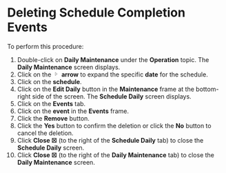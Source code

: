 # Deleting Schedule Completion Events

To perform this procedure:

1. Double-click on **Daily Maintenance** under the **Operation** topic.
    The **Daily Maintenance** screen displays.
2. Click on the ![Expand](../../../Resources/Images/EM/EMarrowtoexpand.png)
    **arrow** to expand the specific **date** for the schedule.
3. Click on the **schedule**.
4. Click on the **Edit Daily** button in the **Maintenance** frame at
    the bottom-right side of the screen. The **Schedule Daily** screen
    displays.
5. Click on the **Events** tab.
6. Click on the **event** in the **Events** frame.
7. Click the **Remove** button.
8. Click the **Yes** button to confirm the deletion or click the **No**
    button to cancel the deletion.
9. Click **Close ☒** (to the right of the **Schedule Daily** tab) to
    close the **Schedule Daily** screen.
10. Click **Close ☒** (to the right of the **Daily Maintenance** tab) to
    close the **Daily Maintenance** screen.
